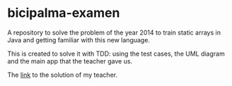 # bicipalma-examen

A repository to solve the problem of the year 2014 to train static arrays in Java and getting familiar with this new language.

This is created to solve it with TDD: using the test cases, the UML diagram and the main app that the teacher gave us.

The [link](https://github.com/dfleta/bicipalma) to the solution of my teacher.
